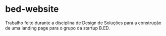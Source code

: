 # bed-website

Trabalho feito durante a disciplina de Design de Soluções para a construção de uma landing page para o grupo da startup B.ED.
